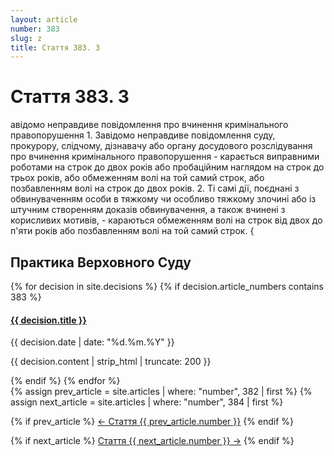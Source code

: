 ```yaml
---
layout: article
number: 383
slug: z
title: Стаття 383. З
---
```


# Стаття 383. З

авідомо неправдиве повідомлення про вчинення кримінального правопорушення 1. Завідомо неправдиве повідомлення суду, прокурору, слідчому, дізнавачу або органу досудового розслідування про вчинення кримінального правопорушення - карається виправними роботами на строк до двох років або пробаційним наглядом на строк до трьох років, або обмеженням волі на той самий строк, або позбавленням волі на строк до двох років. 2. Ті самі дії, поєднані з обвинуваченням особи в тяжкому чи особливо тяжкому злочині або із штучним створенням доказів обвинувачення, а також вчинені з корисливих мотивів, - караються обмеженням волі на строк від двох до п'яти років або позбавленням волі на той самий строк. {

## Практика Верховного Суду

<div class="decisions-container">
{% for decision in site.decisions %}
  {% if decision.article_numbers contains 383 %}
    <div class="decision-item">
      <h4><a href="{{ decision.url }}">{{ decision.title }}</a></h4>
      <p class="decision-date">{{ decision.date | date: "%d.%m.%Y" }}</p>
      <p class="decision-excerpt">{{ decision.content | strip_html | truncate: 200 }}</p>
    </div>
  {% endif %}
{% endfor %}
</div>

<div class="article-navigation">
  {% assign prev_article = site.articles | where: "number", 382 | first %}
  {% assign next_article = site.articles | where: "number", 384 | first %}
  
  {% if prev_article %}
    <a href="{{ prev_article.url }}" class="prev-article">← Стаття {{ prev_article.number }}</a>
  {% endif %}
  
  {% if next_article %}
    <a href="{{ next_article.url }}" class="next-article">Стаття {{ next_article.number }} →</a>
  {% endif %}
</div>
